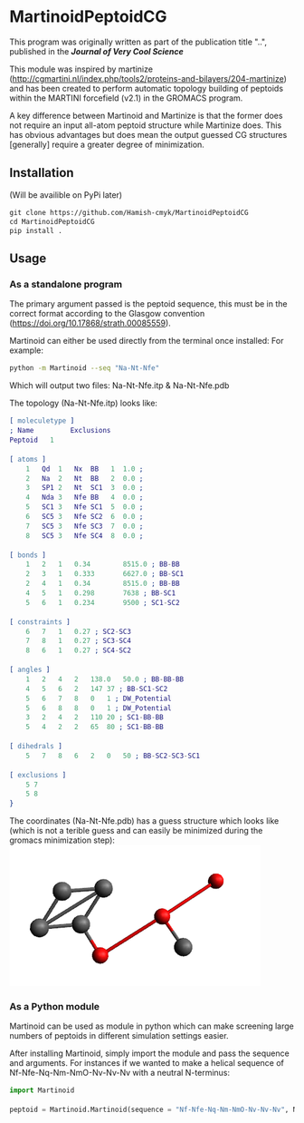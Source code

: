 # MartinoidPeptoidCG

This program was originally written as part of the publication title "..", published in the ***Journal of Very Cool Science***

This module was inspired by martinize (http://cgmartini.nl/index.php/tools2/proteins-and-bilayers/204-martinize) and has been created to perform automatic topology building of peptoids within the MARTINI forcefield (v2.1) in the GROMACS program.

A key difference between Martinoid and Martinize is that the former does not require an input all-atom peptoid structure while Martinize does. This has obvious advantages but does mean the output guessed CG structures [generally] require a greater degree of minimization.

## Installation
(Will be availible on PyPi later)

	git clone https://github.com/Hamish-cmyk/MartinoidPeptoidCG
	cd MartinoidPeptoidCG
	pip install .

## Usage
### As a standalone program
The primary argument passed is the peptoid sequence, this must be in the correct format according to the Glasgow convention (https://doi.org/10.17868/strath.00085559).

Martinoid can either be used directly from the terminal once installed:
For example:
```bash
python -m Martinoid --seq "Na-Nt-Nfe"
```
Which will output two files: Na-Nt-Nfe.itp & Na-Nt-Nfe.pdb

The topology (Na-Nt-Nfe.itp) looks like:
```erlang
[ moleculetype ]
; Name         Exclusions
Peptoid   1

[ atoms ]
	1	Qd	1	Nx	BB	 1  1.0 ; 
	2	Na	2	Nt	BB	 2  0.0 ; 
	3	SP1	2	Nt	SC1	 3  0.0 ; 
	4	Nda	3	Nfe	BB	 4  0.0 ; 
	5	SC1	3	Nfe	SC1	 5  0.0 ; 
	6	SC5	3	Nfe	SC2	 6  0.0 ; 
	7	SC5	3	Nfe	SC3	 7  0.0 ; 
	8	SC5	3	Nfe	SC4	 8  0.0 ; 

[ bonds ]
	1	2	1	0.34		8515.0 ; BB-BB
	2	3	1	0.333		6627.0 ; BB-SC1
	2	4	1	0.34		8515.0 ; BB-BB
	4	5	1	0.298		7638 ; BB-SC1
	5	6	1	0.234		9500 ; SC1-SC2

[ constraints ]
	6	7	1	0.27 ; SC2-SC3
	7	8	1	0.27 ; SC3-SC4
	8	6	1	0.27 ; SC4-SC2

[ angles ]
	1	2	4	2	138.0	50.0 ; BB-BB-BB
	4	5	6	2	147	37 ; BB-SC1-SC2
	5	6	7	8	0	1 ; DW_Potential
	5	6	8	8	0	1 ; DW_Potential
	3	2	4	2	110	20 ; SC1-BB-BB
	5	4	2	2	65	80 ; SC1-BB-BB

[ dihedrals ]
	5	7	8	6	2	0	50 ; BB-SC2-SC3-SC1 

[ exclusions ]
	5 7
	5 8
}
```

The coordinates (Na-Nt-Nfe.pdb) has a guess structure which looks like (which is not a terible guess and can easily be minimized during the gromacs minimization step):
![alt text](images/Na-Nt-Nfe.png "Na-Nt-Nfe.pdb")

### As a Python module
Martinoid can be used as module in python which can make screening large numbers of peptoids in different simulation settings easier.

After installing Martinoid, simply import the module and pass the sequence and arguments. For instances if we wanted to make a helical sequence of Nf-Nfe-Nq-Nm-NmO-Nv-Nv-Nv with a neutral N-terminus:

```python
import Martinoid

peptoid = Martinoid.Martinoid(sequence = "Nf-Nfe-Nq-Nm-NmO-Nv-Nv-Nv", NTC=True, Helical=True)
```